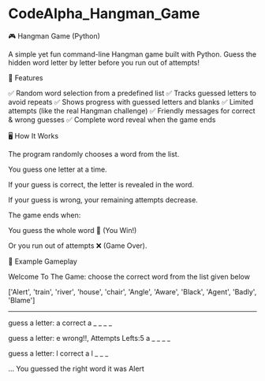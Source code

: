 # CodeAlpha_Hangman_Game
🎮 Hangman Game (Python)

A simple yet fun command-line Hangman game built with Python.
Guess the hidden word letter by letter before you run out of attempts!

🚀 Features

✅ Random word selection from a predefined list
✅ Tracks guessed letters to avoid repeats
✅ Shows progress with guessed letters and blanks
✅ Limited attempts (like the real Hangman challenge)
✅ Friendly messages for correct & wrong guesses
✅ Complete word reveal when the game ends

🖥️ How It Works

The program randomly chooses a word from the list.

You guess one letter at a time.

If your guess is correct, the letter is revealed in the word.

If your guess is wrong, your remaining attempts decrease.

The game ends when:

You guess the whole word 🎉 (You Win!)

Or you run out of attempts ❌ (Game Over).


📝 Example Gameplay

Welcome To The Game:
choose the correct word from the list given below

['Alert', 'train', 'river', 'house', 'chair', 'Angle', 'Aware', 'Black', 'Agent', 'Badly', 'Blame']
_ _ _ _ _

guess a letter: a
correct
a _ _ _ _

guess a letter: e
wrong!!, Attempts Lefts:5
a _ _ _ _

guess a letter: l
correct
a l _ _ _

...
You guessed the right word it was Alert

